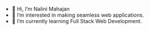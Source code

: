 - 👋 Hi, I’m Nalini Mahajan
- 👀 I’m interested in making seamless web applications.
- 🌱 I’m currently learning Full Stack Web Development.

<!---
nalini793/nalini793 is a ✨ special ✨ repository because its `README.md` (this file) appears on your GitHub profile.
You can click the Preview link to take a look at your changes.
--->
